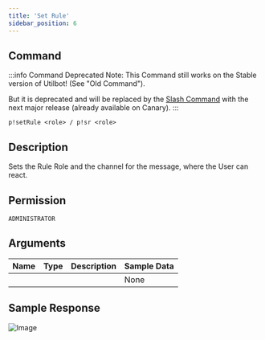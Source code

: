 ```yaml
---
title: 'Set Rule'
sidebar_position: 6
---
```


## Command
:::info Command Deprecated
Note: This Command still works on the Stable version of Utilbot! (See "Old Command").

But it is deprecated and will be replaced by the [Slash Command](rules) with the next major release (already available on Canary).
:::
```
p!setRule <role> / p!sr <role>
```

## Description
Sets the Rule Role and the channel for the message, where the User can react.

## Permission
`ADMINISTRATOR`

## Arguments
| Name | Type | Description | Sample Data |
| ---- | ---- | ----------- | ----------- |
|  |  |  | None |

## Sample Response
![Image](https://cdn.herrtxbias.net/Discord_37W4IYmE46.png)
